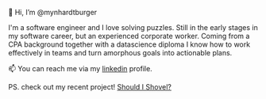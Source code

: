 👋 Hi, I’m @mynhardtburger

I'm a software engineer and I love solving puzzles. Still in the early stages in my software career, but an experienced corporate worker. Coming from a CPA background together with a datascience diploma I know how to work effectively in teams and turn amorphous goals into actionable plans.

📫 You can reach me via my [linkedin](https://www.linkedin.com/in/mynhardtb/) profile.

PS. check out my recent project! [Should I Shovel?](https://shouldishovel.com)

<!---
mynhardtburger/mynhardtburger is a ✨ special ✨ repository because its `README.md` (this file) appears on your GitHub profile.
You can click the Preview link to take a look at your changes.
--->

